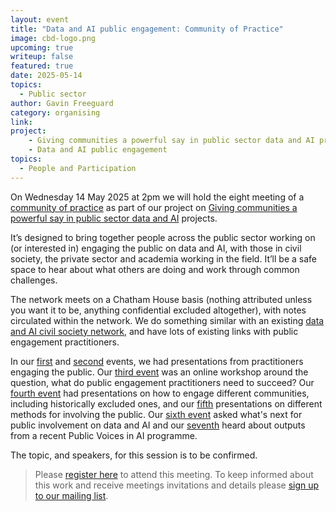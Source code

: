 ```yaml
---
layout: event
title: "Data and AI public engagement: Community of Practice"
image: cbd-logo.png
upcoming: true
writeup: false
featured: true
date: 2025-05-14
topics:
  - Public sector
author: Gavin Freeguard
category: organising
link: 
project: 
    - Giving communities a powerful say in public sector data and AI projects
    - Data and AI public engagement
topics:
  - People and Participation
---
```


On Wednesday 14 May 2025 at 2pm we will hold the eight meeting of a [community of practice]((https://connectedbydata.org/projects/2024-community-of-practice)) as part of our project on [Giving communities a powerful say in public sector data and AI](https://connectedbydata.org/projects/2024-mohn-westlake) projects.

<!--more-->

It’s designed to bring together people across the public sector working on (or interested in) engaging the public on data and AI, with those in civil society, the private sector and academia working in the field. It’ll be a safe space to hear about what others are doing and work through common challenges.

The network meets on a Chatham House basis (nothing attributed unless you want it to be, anything confidential excluded altogether), with notes circulated within the network. We do something similar with an existing [data and AI civil society network](https://data-and-ai-cso-network.org/), and have lots of existing links with public engagement practitioners.

In our [first](https://connectedbydata.org/events/2024-07-18-community-of-practice) and [second](https://connectedbydata.org/events/2024-10-03-community-of-practice) events, we had presentations from practitioners engaging the public. Our [third event](https://connectedbydata.org/events/2024-12-11-community-of-practice) was an online workshop around the question, what do public engagement practitioners need to succeed? Our [fourth event](https://connectedbydata.org/events/2025-01-15-community-of-practice) had presentations on how to engage different communities, including historically excluded ones, and our [fifth](https://connectedbydata.org/events/2025-02-12-community-of-practice) presentations on different methods for involving the public. Our [sixth event](https://connectedbydata.org/events/2025-03-12-community-of-practice) asked what's next for public involvement on data and AI and our [seventh](https://connectedbydata.org/events/2025-04-09-community-of-practice) heard about outputs from a recent Public Voices in AI programme.

The topic, and speakers, for this session is to be confirmed.

> Please [register here](https://us06web.zoom.us/meeting/register/QI_h-1ffS7ONqn_N_ONsfQ) to attend this meeting. To keep informed about this work and receive meetings invitations and details please [sign up to our mailing list](https://connectedbydata.us21.list-manage.com/subscribe?u=7c03d6a429375c9cc2eef194f&id=3c200de804). 